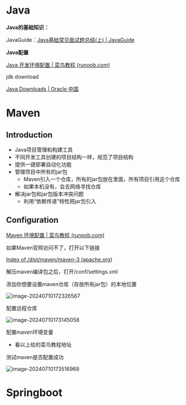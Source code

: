# Java

**Java的基础知识：**

JavaGuide：[Java基础常见面试题总结(上) | JavaGuide](https://javaguide.cn/java/basis/java-basic-questions-01.html)

**Java配置**

[Java 开发环境配置 | 菜鸟教程 (runoob.com)](https://www.runoob.com/java/java-environment-setup.html)

jdk download

[Java Downloads | Oracle 中国](https://www.oracle.com/cn/java/technologies/downloads/#jdk17-windows)

# Maven

## Introduction

- Java项目管理和构建工具
- 不同开发工具创建的项目结构一样，规范了项目结构
- 提供一键部署自动化功能
- 管理项目中所有的jar包
  - Maven引入一个仓库，所有的jar包放在里面，所有项目引用这个仓库
  - 如果本机没有，会去网络寻找仓库
- 解决jar包和jar包版本冲突问题
  - 利用“依赖传递”特性把jar包引入

## Configuration

[Maven 环境配置 | 菜鸟教程 (runoob.com)](https://www.runoob.com/maven/maven-setup.html)

如果Maven官网访问不了，打开以下链接

[Index of /dist/maven/maven-3 (apache.org)](https://archive.apache.org/dist/maven/maven-3/)

解压maven编译包之后，打开/conf/settings.xml

添加你想要设置maven仓库（存放所有jar包）的本地位置

![image-20240710172326567](Springboot.assets\image-20240710172326567-1720603416318-1.png)

配置远程仓库

![image-20240710173145058](springboot.assets\image-20240710173145058.png)

配置maven环境变量

- 看以上给的菜鸟教程地址

测试maven是否配置成功

![image-20240710173516968](Springboot.assets\image-20240710173516968.png)

# Springboot